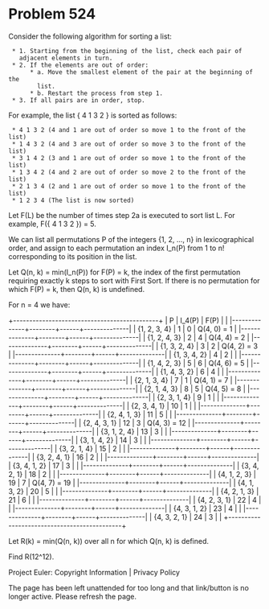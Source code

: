 #   Problem 524

   Consider the following algorithm for sorting a list:

     * 1. Starting from the beginning of the list, check each pair of
       adjacent elements in turn.
     * 2. If the elements are out of order:
          * a. Move the smallest element of the pair at the beginning of the
            list.
          * b. Restart the process from step 1.
     * 3. If all pairs are in order, stop.

   For example, the list { 4 1 3 2 } is sorted as follows:

     * 4 1 3 2 (4 and 1 are out of order so move 1 to the front of the list)
     * 1 4 3 2 (4 and 3 are out of order so move 3 to the front of the list)
     * 3 1 4 2 (3 and 1 are out of order so move 1 to the front of the list)
     * 1 3 4 2 (4 and 2 are out of order so move 2 to the front of the list)
     * 2 1 3 4 (2 and 1 are out of order so move 1 to the front of the list)
     * 1 2 3 4 (The list is now sorted)

   Let F(L) be the number of times step 2a is executed to sort list L. For
   example, F({ 4 1 3 2 }) = 5.

   We can list all permutations P of the integers {1, 2, ..., n} in
   lexicographical order, and assign to each permutation an index I_n(P) from
   1 to n! corresponding to its position in the list.

   Let Q(n, k) = min(I_n(P)) for F(P) = k, the index of the first permutation
   requiring exactly k steps to sort with First Sort. If there is no
   permutation for which F(P) = k, then Q(n, k) is undefined.

   For n = 4 we have:

   +---------------------------------------------+
   | P            | I_4(P) | F(P) |              |
   |--------------+--------+------+--------------|
   | {1, 2, 3, 4} | 1      | 0    | Q(4, 0) = 1  |
   |--------------+--------+------+--------------|
   | {1, 2, 4, 3} | 2      | 4    | Q(4, 4) = 2  |
   |--------------+--------+------+--------------|
   | {1, 3, 2, 4} | 3      | 2    | Q(4, 2) = 3  |
   |--------------+--------+------+--------------|
   | {1, 3, 4, 2} | 4      | 2    |              |
   |--------------+--------+------+--------------|
   | {1, 4, 2, 3} | 5      | 6    | Q(4, 6) = 5  |
   |--------------+--------+------+--------------|
   | {1, 4, 3, 2} | 6      | 4    |              |
   |--------------+--------+------+--------------|
   | {2, 1, 3, 4} | 7      | 1    | Q(4, 1) = 7  |
   |--------------+--------+------+--------------|
   | {2, 1, 4, 3} | 8      | 5    | Q(4, 5) = 8  |
   |--------------+--------+------+--------------|
   | {2, 3, 1, 4} | 9      | 1    |              |
   |--------------+--------+------+--------------|
   | {2, 3, 4, 1} | 10     | 1    |              |
   |--------------+--------+------+--------------|
   | {2, 4, 1, 3} | 11     | 5    |              |
   |--------------+--------+------+--------------|
   | {2, 4, 3, 1} | 12     | 3    | Q(4, 3) = 12 |
   |--------------+--------+------+--------------|
   | {3, 1, 2, 4} | 13     | 3    |              |
   |--------------+--------+------+--------------|
   | {3, 1, 4, 2} | 14     | 3    |              |
   |--------------+--------+------+--------------|
   | {3, 2, 1, 4} | 15     | 2    |              |
   |--------------+--------+------+--------------|
   | {3, 2, 4, 1} | 16     | 2    |              |
   |--------------+--------+------+--------------|
   | {3, 4, 1, 2} | 17     | 3    |              |
   |--------------+--------+------+--------------|
   | {3, 4, 2, 1} | 18     | 2    |              |
   |--------------+--------+------+--------------|
   | {4, 1, 2, 3} | 19     | 7    | Q(4, 7) = 19 |
   |--------------+--------+------+--------------|
   | {4, 1, 3, 2} | 20     | 5    |              |
   |--------------+--------+------+--------------|
   | {4, 2, 1, 3} | 21     | 6    |              |
   |--------------+--------+------+--------------|
   | {4, 2, 3, 1} | 22     | 4    |              |
   |--------------+--------+------+--------------|
   | {4, 3, 1, 2} | 23     | 4    |              |
   |--------------+--------+------+--------------|
   | {4, 3, 2, 1} | 24     | 3    |              |
   +---------------------------------------------+

   Let R(k) = min(Q(n, k)) over all n for which Q(n, k) is defined.

   Find R(12^12).

   Project Euler: Copyright Information | Privacy Policy

   The page has been left unattended for too long and that link/button is no
   longer active. Please refresh the page.
